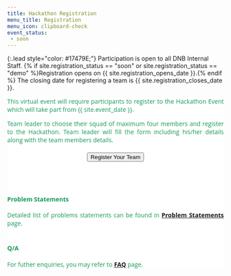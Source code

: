 ```yaml
---
title: Hackathon Registration
menu_title: Registration
menu_icon: clipboard-check
event_status:
 - soon
---
```


{:.lead style="color: #17479E;"}
Participation is open to all DNB Internal Staff. {% if site.registration_status
== "soon" or site.registration_status == "demo" %}Registration opens on
{{ site.registration_opens_date }}.{% endif %} The closing date for registering a team 
is {{ site.registration_closes_date }}.


<div class="page-content" aria-label="Content" style="background: white; font-family: 'Open Sans', 'Helvetica Neue', Helvetica, Arial, sans-serif; text-align: justify; text-justify: inter-word; color: #159957;">
<section>
<div class="wrapper">
This virtual event will require participants to register to the
Hackathon Event which will take part from {{ site.event_date }}.

Team leader to choose their squad of maximum four members and register to the Hackathon. Team leader will fill the form including his/her details along with the team members details.


  <div style="font-size: 32px; text-align: center; margin: 20px">
  <a href="https://forms.office.com/Pages/ResponsePage.aspx?id=VUIF41YjAU2H6BEeteoS4LGYf9e_wDFGo65PpU1kp0pUMFJHMVROTlZWQ1IwMVlNWTlJWUhaRE83Ty4u" target="_blank">
  <button class="favorite styled" type="button">
      Register Your Team
  </button>
  </a>
  </div>

<br>
<br>

  <div>
  <h4><b>Problem Statements</b></h4>
  Detailed list of problems statements can be found in <a href="{{ site.baseurl }}{% link projects.md %}"><b>Problem Statements</b></a> page.
  </div>

<br>

  <div>
  <h4><b>Q/A</b></h4>
  For futher enquiries, you may refer to <a href="{{ site.baseurl }}{% link faq.md %}"><b>FAQ</b></a> page.
  </div>
</div>
</section>
</div>
